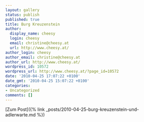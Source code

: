 ```yaml
---
layout: gallery
status: publish
published: true
title: Burg Kreuzenstein
author:
  display_name: cheesy
  login: cheesy
  email: christine@cheesy.at
  url: http://www.cheesy.at/
author_login: cheesy
author_email: christine@cheesy.at
author_url: http://www.cheesy.at/
wordpress_id: 10572
wordpress_url: http://www.cheesy.at/?page_id=10572
date: '2010-04-25 17:07:22 +0100'
date_gmt: '2010-04-25 15:07:22 +0100'
categories:
- Uncategorized
comments: []
---
```


[Zum Post]({% link _posts/2010-04-25-burg-kreuzenstein-und-adlerwarte.md %})
<!--:-->
